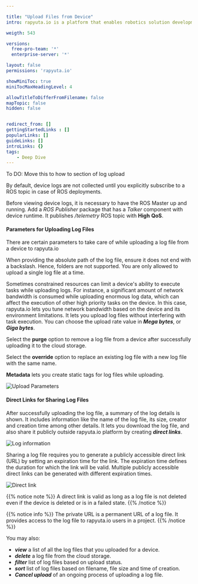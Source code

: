 ```yaml
---

title: "Upload Files from Device"
intro: rapyuta.io is a platform that enables robotics solution development by providing the necessary software infrastructure and facilitating the interaction between multiple stakeholders who contribute to the solution development.

weigth: 543

versions:
  free-pro-team: '*'
  enterprise-server: '*'

layout: false
permissions: 'rapyuta.io'

showMiniToc: true
miniTocMaxHeadingLevel: 4

allowTitleToDifferFromFilename: false
mapTopic: false
hidden: false


redirect_from: []
gettingStartedLinks : []
popularLinks: []
guideLinks: []
introLinks: {}
tags:
    - Deep Dive
---
```





To DO: Move this to how to section of log upload

By default, device logs are not collected until you explicitly subscribe to a
ROS topic in case of ROS deployments.

Before viewing device logs, it is necessary to have the ROS Master up and running.
Add a _ROS Publisher_ package that has a _Talker_ component with device runtime.
It publishes */telemetry* ROS topic with **High** **QoS**.

#### Parameters for Uploading Log Files
There are certain parameters to take care of while uploading a
log file from a device to rapyuta.io

When providing the absolute path of the log file, ensure it does
not end with a backslash. Hence, folders are not supported. You are
only allowed to upload a single log file at a time.

Sometimes constrained resources can limit a device's ability to
execute tasks while uploading logs. For instance, a significant amount
of network bandwidth is consumed while uploading
enormous log data, which can affect the execution of other high priority
tasks on the device. In this case, rapyuta.io lets you tune network
bandwidth based on the device and its environment limitations. It lets
you upload log files without interfering with task execution. You can
choose the upload rate value in ***Mega bytes***, or ***Giga bytes***.

Select the **purge** option to remove a log file from a device
after successfully uploading it to the cloud storage.

Select the **override** option to replace an existing log file
with a new log file with the same name.

**Metadata** lets you create static tags for log files while uploading.

![Upload Parameters](/images/core-concepts/logging/device-logs/upload-logs/upload-log-dialog-box.png?classes=border,shadow&width=40pc)


#### Direct Links for Sharing Log Files

After successfully uploading the log file, a summary of the log details is shown.
It includes information like the name of the log file, its size, creator and creation time
among other details. It lets you download the log file, and also share it publicly outside
rapyuta.io platform by creating ***direct links***.

![Log information](/images/core-concepts/logging/device-logs/upload-logs/log-information.png?classes=border,shadow&width=40pc)

Sharing a log file requires you to generate a publicly accessible direct link (URL) by
setting an expiration time for the link. The expiration time defines the duration
for which the link will be valid. Multiple publicly accessible direct links can be generated
with different expiration times.

![Direct link](/images/core-concepts/logging/device-logs/upload-logs/direct-link.png?classes=border,shadow&width=40pc)

{{% notice note %}}
A direct link is valid as long as a log file is not deleted
even if the device is deleted or is in a failed state.
{{% /notice %}}

{{% notice info %}}
The private URL is a permanent URL of a log file. It provides access to the log file
to rapyuta.io users in a project.
{{% /notice %}}

You may also:

*   ***view*** a list of all the log files that you uploaded for a device.
*   ***delete*** a log file from the cloud storage.
*   ***filter*** list of log files based on upload status.
*   ***sort*** list of log files based on filename, file size and time of creation.
*   ***Cancel upload*** of an ongoing process of uploading a log file.
